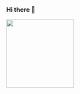 ### Hi there 👋

<img height="180em" src="https://github-readme-stats.vercel.app/api?username=sanjitshrestha&show_icons=true&hide_border=true&&count_private=true&include_all_commits=true" />
